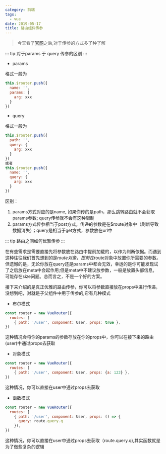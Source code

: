```yaml
---
category: 前端
tags:
  - vue
date: 2019-05-17
title: 路由组件传参
---
```


> 今天看了[官网](https://router.vuejs.org/zh/guide/essentials/passing-props.html)之后,对于传参的方式多了种了解

<!--more-->

::: tip 
对于params 于 query 传参的区别
:::

* params

格式一般为
```js
this.$router.push({
  name: '', 
  params: {
    arg: xxx
  }
})

```

* query

格式一般为
```js
this.$router.push({
  path: '',
  query: {
    arg: xxx
  }
})
或者
this.$router.push({
  name: '',
  query: {
    arg: xxx
  }
})
```

区别：

  1. params方式对应的是name, 如果你传的是path，那么跳转路由就不会获取params参数; query传参就不会有这种限制
  2. params方式传参相当于post方式，传递的参数是在$route对象中（刷新导致数据消失）；query是相当于get方式，参数放在url中


::: tip
路由之间如何优雅传参
:::

  在有些需求是需要直接先将参数放在路由中提前加载的，以作为判断依据。而遇到这种往往我们首先想到的是$route对象，提前在$route对象中放置你所需要的参数。但遗憾的是，无论你放在query还是params中都会无效，幸运的是你可能发现试了之后放在meta中会起作用;但是meta中不建议放参数，一般是放置头部信息，可能存在size问题。总而言之，不是一个好的方案。

  接下来介绍的是真正优雅的路由传参，你可以将参数直接放在props中进行传递，没想到吧，对就是子父组件中用于传参的,它有几种模式

  * 布尔模式
```js
const router = new VueRouter({
  routes: [
    { path: '/user', component: User, props: true },
})
```
这种情况会将你的params的参数存放在你的props中，你可以在接下来的路由(user)中通过props去获取

* 对象模式
```js
const router = new VueRouter({
  routes: [
    { path: '/user', component: User, props: {a: 123} },
})
```
这种情况，你可以直接在user中通过props去获取

* 函数模式

```js
const router = new VueRouter({
  routes: [
    { path: '/user', component: User, props: () => {
      query: route.query.q 
    }),
})
```
这种情况，你可以直接在user中通过props去获取（route.query.q),其实函数就是为了做些复杂的逻辑
  


